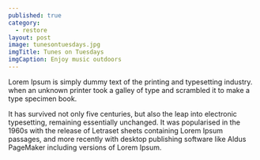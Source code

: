 ```yaml
---
published: true
category:
  - restore
layout: post
image: tunesontuesdays.jpg
imgTitle: Tunes on Tuesdays
imgCaption: Enjoy music outdoors
---
```

Lorem Ipsum is simply dummy text of the printing and typesetting industry. when an unknown printer took a galley of type and scrambled it to make a type specimen book.

It has survived not only five centuries, but also the leap into electronic typesetting, remaining essentially unchanged. It was popularised in the 1960s with the release of Letraset sheets containing Lorem Ipsum passages, and more recently with desktop publishing software like Aldus PageMaker including versions of Lorem Ipsum.
